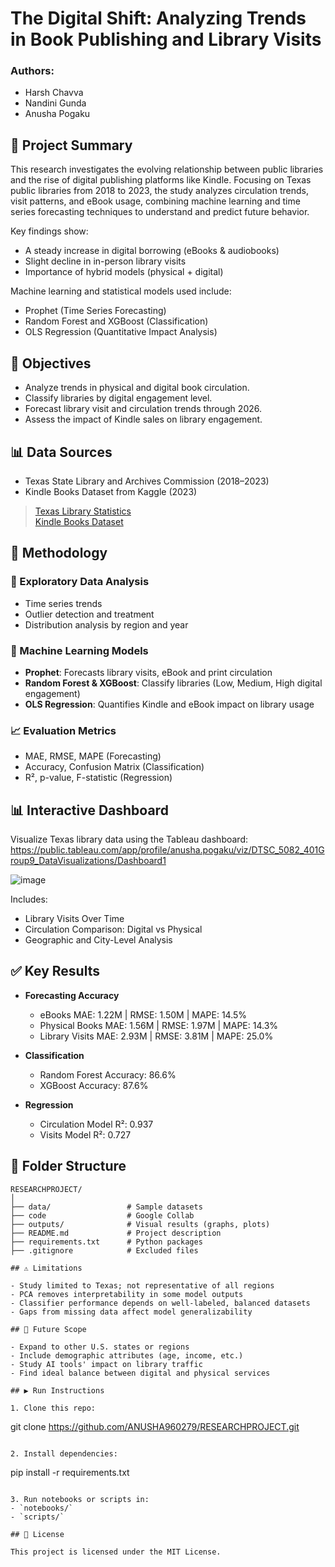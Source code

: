 # The Digital Shift: Analyzing Trends in Book Publishing and Library Visits

### Authors:
- Harsh Chavva
- Nandini Gunda
- Anusha Pogaku

## 📄 Project Summary

This research investigates the evolving relationship between public libraries and the rise of digital publishing platforms like Kindle. Focusing on Texas public libraries from 2018 to 2023, the study analyzes circulation trends, visit patterns, and eBook usage, combining machine learning and time series forecasting techniques to understand and predict future behavior.

Key findings show:
- A steady increase in digital borrowing (eBooks & audiobooks)
- Slight decline in in-person library visits
- Importance of hybrid models (physical + digital)

Machine learning and statistical models used include:
- Prophet (Time Series Forecasting)
- Random Forest and XGBoost (Classification)
- OLS Regression (Quantitative Impact Analysis)

## 🎯 Objectives

- Analyze trends in physical and digital book circulation.
- Classify libraries by digital engagement level.
- Forecast library visit and circulation trends through 2026.
- Assess the impact of Kindle sales on library engagement.

## 📊 Data Sources

- Texas State Library and Archives Commission (2018–2023)
- Kindle Books Dataset from Kaggle (2023)

> [Texas Library Statistics](https://www.tsl.texas.gov/ldn/statistics)  
> [Kindle Books Dataset](https://www.kaggle.com/datasets/asaniczka/amazon-kindle-books-dataset2023-130k-books)

## 🤖 Methodology

### 🔹 Exploratory Data Analysis
- Time series trends
- Outlier detection and treatment
- Distribution analysis by region and year

### 🔹 Machine Learning Models
- **Prophet**: Forecasts library visits, eBook and print circulation
- **Random Forest & XGBoost**: Classify libraries (Low, Medium, High digital engagement)
- **OLS Regression**: Quantifies Kindle and eBook impact on library usage

### 📈 Evaluation Metrics
- MAE, RMSE, MAPE (Forecasting)
- Accuracy, Confusion Matrix (Classification)
- R², p-value, F-statistic (Regression)

## 📊 Interactive Dashboard

Visualize Texas library data using the Tableau dashboard:
https://public.tableau.com/app/profile/anusha.pogaku/viz/DTSC_5082_401Group9_DataVisualizations/Dashboard1

![image](https://github.com/user-attachments/assets/92b02686-33e1-4985-b85c-afed04a7d78f)


Includes:
- Library Visits Over Time
- Circulation Comparison: Digital vs Physical
- Geographic and City-Level Analysis

## ✅ Key Results

- **Forecasting Accuracy**
  - eBooks MAE: 1.22M | RMSE: 1.50M | MAPE: 14.5%
  - Physical Books MAE: 1.56M | RMSE: 1.97M | MAPE: 14.3%
  - Library Visits MAE: 2.93M | RMSE: 3.81M | MAPE: 25.0%

- **Classification**
  - Random Forest Accuracy: 86.6%
  - XGBoost Accuracy: 87.6%

- **Regression**
  - Circulation Model R²: 0.937
  - Visits Model R²: 0.727

## 📁 Folder Structure

```
RESEARCHPROJECT/
│
├── data/                 # Sample datasets
├── code                  # Google Collab
├── outputs/              # Visual results (graphs, plots)
├── README.md             # Project description
├── requirements.txt      # Python packages
├── .gitignore            # Excluded files

## ⚠️ Limitations

- Study limited to Texas; not representative of all regions
- PCA removes interpretability in some model outputs
- Classifier performance depends on well-labeled, balanced datasets
- Gaps from missing data affect model generalizability

## 🔭 Future Scope

- Expand to other U.S. states or regions
- Include demographic attributes (age, income, etc.)
- Study AI tools' impact on library traffic
- Find ideal balance between digital and physical services

## ▶️ Run Instructions

1. Clone this repo:
   ```
   git clone https://github.com/ANUSHA960279/RESEARCHPROJECT.git
   ```

2. Install dependencies:
   ```
   pip install -r requirements.txt
   ```

3. Run notebooks or scripts in:
   - `notebooks/`
   - `scripts/`

## 📄 License

This project is licensed under the MIT License.
